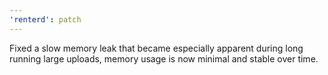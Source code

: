```yaml
---
'renterd': patch
---
```


Fixed a slow memory leak that became especially apparent during long running large uploads, memory usage is now minimal and stable over time.
